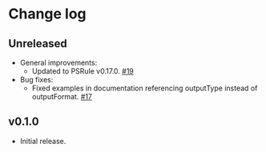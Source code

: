 # Change log

## Unreleased

- General improvements:
  - Updated to PSRule v0.17.0. [#19](https://github.com/microsoft/PSRule-pipelines/issues/19)
- Bug fixes:
  - Fixed examples in documentation referencing outputType instead of outputFormat. [#17](https://github.com/microsoft/PSRule-pipelines/issues/17)

## v0.1.0

- Initial release.
